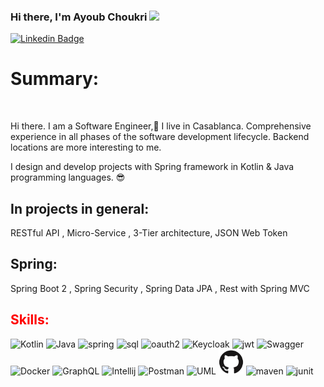 ### Hi there, I'm Ayoub Choukri <img src="https://media.giphy.com/media/hvRJCLFzcasrR4ia7z/giphy.gif" width="25px">

[![Linkedin Badge](https://img.shields.io/badge/-LinkedIn-0e76a8?style=flat-square&logo=Linkedin&logoColor=white)](https://www.linkedin.com/in/ayoub-choukri-ab5315195)

<!---
CHOUKRIDEV/CHOUKRIDEV is a ✨ special ✨ repository because its `README.md` (this file) appears on your GitHub profile.
You can click the Preview link to take a look at your changes.
--->

<h1> Summary:</h1><br/>
<p>Hi there. I am a Software Engineer,👋 I live in Casablanca. Comprehensive experience in all phases of the software development lifecycle. Backend locations are more interesting to me. 

I design and develop projects with Spring framework in Kotlin & Java programming languages. &#x1F60E;</p>

## In projects in general:
 <p>RESTful API , Micro-Service , 3-Tier architecture, JSON Web Token</p>

## Spring:
<p>Spring Boot 2 , Spring Security , Spring Data JPA , Rest with Spring MVC</p>
   
<h2  style="color:red">Skills:</h2>
<p>
<img src="https://cdn.freebiesupply.com/logos/large/2x/kotlin-1-logo-png-transparent.png" alt="Kotlin" width="40" height="40"/>  
<img src="https://edujimenezc.github.io/TheHackerSwissKnife/SOURCES/imagenes/java.png" alt="Java" width="40" height="40"/>
<img src="https://www.vectorlogo.zone/logos/springio/springio-icon.svg" alt="spring" width="40" height="40"/>
  
<img src="https://www.latindevelopers.com/wp-content/uploads/2017/12/sql_icon.png" alt="sql" width="40" height="40"/>
<img src="https://external-content.duckduckgo.com/iu/?u=http%3A%2F%2Fstatic1.squarespace.com%2Fstatic%2F51814c87e4b0c1fda9c1fc50%2Ft%2F5212587fe4b064b5b5f01aa6%2F1376934016256%2FOAuth2.png&f=1&nofb=1" alt="oauth2" width="40" height="40"/>
  
<img src="https://plugins.miniorange.com/wp-content/uploads/2019/08/Keycloak-logo.png" alt="Keycloak" width="40" height="40"/>
<img src="https://werkraum.net/fileadmin/news_import/jwt_pic_logo.svg.png" alt="jwt" width="40" height="40"/>
<img src="https://seeklogo.com/images/S/swagger-logo-A49F73BAF4-seeklogo.com.png" alt="Swagger" width="40" height="40"/>
<img src="https://logos-download.com/wp-content/uploads/2016/09/Docker_logo.png" alt="Docker" width="40" height="40"/>  
<img src="https://cdn.freebiesupply.com/logos/large/2x/graphql-logo-png-transparent.png" alt="GraphQL" width="40" height="40"/>   
<img src="https://cdn.freebiesupply.com/logos/large/2x/intellij-idea-1-logo-png-transparent.png" alt="Intellij" width="40" height="40"/>  
<img src="https://blog.scottlogic.com/mmcalroy/assets/postmanLogo.png" alt="Postman" width="40" height="40"/>   

<img src="https://www.metacodes.pro/images/uml-logo.png" alt="UML" width="40" height="40"/>
<img src="https://raw.githubusercontent.com/devicons/devicon/master/icons/github/github-original.svg" alt="github" width="40" height="40"/>
  
<img src="https://vmssoftware.com/images/intro/product/apache-maven.png" alt="maven" width="70" height="30"/>  
 
<img src="https://junit.org/junit4/images/junit5-banner.png" alt="junit" width="70" height="30"/>   
 
  
